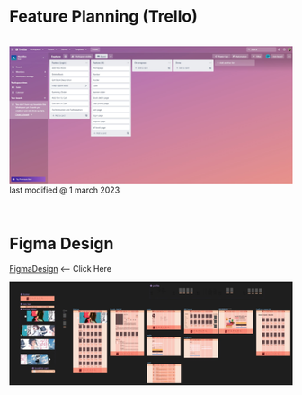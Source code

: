 # Feature Planning (Trello)
\
![Feature](./pic/feature.jpg)
last modified @ 1 march 2023

<br>

# Figma Design
[FigmaDesign](https://www.figma.com/file/KnPvfhgXbEzDCtDbK6kv9Z/e-book?node-id=0%3A1&t=5BTvm1etsIqcerSq-1) <-- Click Here


![picFigma](./pic/figma.jpg)
